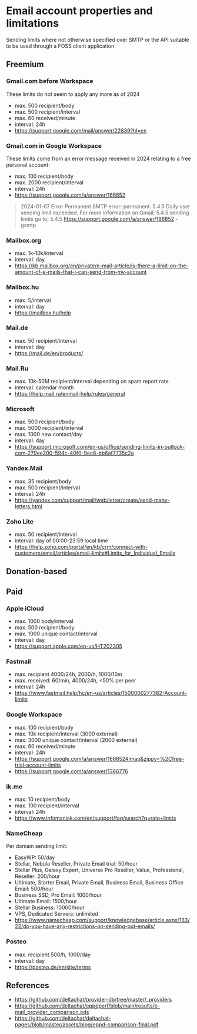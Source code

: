 # Email account properties and limitations

Sending limits where not otherwise specified over SMTP or the API suitable to be used through a FOSS client application.

## Freemium

### Gmail.com before Workspace

These limits do not seem to apply any more as of 2024

* max. 500 recipient/body
* max. 500 recipient/interval
* max. 60 received/minute
* interval: 24h
* https://support.google.com/mail/answer/22839?hl=en

### Gmail.com in Google Workspace

These limits come from an error message received in 2024 relating to a free personal account:

* max. 100 recipient/body
* max. 2000 recipient/interval
* interval: 24h
* https://support.google.com/a/answer/166852

> 2024-01-07
> Error
> Permanent SMTP error: permanent:
> 5.4.5 Daily user sending limit exceeded. For more information on Gmail;
> 5.4.5 sending limits go to;
> 5.4.5 https://support.google.com/a/answer/166852
> -gsmtp

### Mailbox.org

* max. 1k-10k/interval
* interval: day
* https://kb.mailbox.org/en/private/e-mail-article/is-there-a-limit-on-the-amount-of-e-mails-that-i-can-send-from-my-account

### Mailbox.hu

* max. 5/interval
* interval: day
* https://mailbox.hu/help

### Mail.de

* max. 50 recipient/interval
* interval: day
* https://mail.de/en/products/

### Mail.Ru

* max. 10k-50M recipient/interval depending on spam report rate
* interval: calendar month
* https://help.mail.ru/enmail-help/rules/general

### Microsoft

* max. 500 recipient/body
* max. 5000 recipient/interval
* max. 1000 new contact/day
* interval: day
* https://support.microsoft.com/en-us/office/sending-limits-in-outlook-com-279ee200-594c-40f0-9ec8-bb6af7735c2e

### Yandex.Mail

* max. 35 recipient/body
* max. 500 recipient/interval
* interval: 24h
* https://yandex.com/support/mail/web/letter/create/send-many-letters.html

### Zoho Lite

* max. 50 recipient/interval
* interval: day of 00:00-23:59 local time
* https://help.zoho.com/portal/en/kb/crm/connect-with-customers/email/articles/email-limits#Limits_for_Individual_Emails

## Donation-based

## Paid

### Apple iCloud

* max. 1000 body/interval
* max. 500 recipient/body
* max. 1000 unique contact/interval
* interval: day
* https://support.apple.com/en-us/HT202305

### Fastmail

* max. recipient 4000/24h, 2000/h, 1000/10m
* max. received: 60/min, 4000/24h, <50% per peer
* interval: 24h
* https://www.fastmail.help/hc/en-us/articles/1500000277382-Account-limits

### Google Workspace

* max. 100 recipient/body
* max. 10k recipient/interval (3000 external)
* max. 3000 unique contact/interval (2000 external)
* max. 60 received/minute
* interval: 24h
* https://support.google.com/a/answer/166852#imap&zippy=%2Cfree-trial-account-limits
* https://support.google.com/a/answer/1366776

### ik.me

* max. 10 recipient/body
* max. 100 recipient/interval
* interval: 24h
* https://www.infomaniak.com/en/support/faq/search?q=rate+limits

### NameCheap

Per domain sending limit:

* EasyWP: 50/day
* Stellar, Nebula Reseller, Private Email trial: 50/hour
* Stellar Plus, Galaxy Expert, Universe Pro Reseller, Value, Professional, Reseller: 200/hour
* Ultimate, Starter Email, Private Email, Business Email, Business Office Email: 500/hour
* Business SSD, Pro Email: 1000/hour
* Ultimate Email: 1500/hour
* Stellar Business: 10000/hour
* VPS, Dedicated Servers: unlimited
* https://www.namecheap.com/support/knowledgebase/article.aspx/133/22/do-you-have-any-restrictions-on-sending-out-emails/

### Posteo

* max. recipient 500/h, 1000/day
* interval: day
* https://posteo.de/en/site/terms

## References

* https://github.com/deltachat/provider-db/tree/master/_providers
* https://github.com/deltachat/eppdperf/blob/main/results/e-mail_provider_comparison.ods
* https://github.com/deltachat/deltachat-pages/blob/master/assets/blog/eppd-comparison-final.pdf
